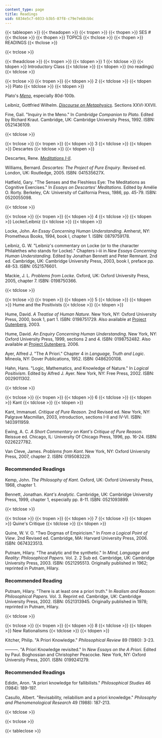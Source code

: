 ```yaml
---
content_type: page
title: Readings
uid: 6834e5c7-6033-b3b5-87f8-c79e7e68cbbc
---
```


{{< tableopen >}}
{{< theadopen >}}
{{< tropen >}}
{{< thopen >}}
SES #
{{< thclose >}}
{{< thopen >}}
TOPICS
{{< thclose >}}
{{< thopen >}}
READINGS
{{< thclose >}}

{{< trclose >}}

{{< theadclose >}}
{{< tropen >}}
{{< tdopen >}}
1
{{< tdclose >}}
{{< tdopen >}}
Introductory Class
{{< tdclose >}}
{{< tdopen >}}
(no readings)
{{< tdclose >}}

{{< trclose >}}
{{< tropen >}}
{{< tdopen >}}
2
{{< tdclose >}}
{{< tdopen >}}
Plato
{{< tdclose >}}
{{< tdopen >}}


Plato's [_Meno_](http://www.gutenberg.org/ebooks/1643), especially 80d-100b.

Leibniz, Gottfried Wilhelm. [_Discourse on Metaphysics_](https://www.earlymoderntexts.com/assets/pdfs/leibniz1686d.pdf). Sections XXVI-XXVII.

Fine, Gail. "Inquiry in the Meno." In _Cambridge Companion to Plato._ Edited by Richard Kraut. Cambridge, UK: Cambridge University Press, 1992. ISBN: 0521436109.


{{< tdclose >}}

{{< trclose >}}
{{< tropen >}}
{{< tdopen >}}
3
{{< tdclose >}}
{{< tdopen >}}
Descartes
{{< tdclose >}}
{{< tdopen >}}


Descartes, Rene. [_Meditations I-II_](http://www.wright.edu/cola/descartes/mede.html).

Williams, Bernard. _Descartes: The Project of Pure Enquiry_. Revised ed. London, UK: Routledge, 2005. ISBN: 041535627X.

Hatfield, Gary. "The Senses and the Fleshless Eye: The Meditations as Cognitive Exercises." In _Essays on Descartes' Meditations_. Edited by Amélie O. Rorty. Berkeley, CA: University of California Press, 1986, pp. 45-79. ISBN: 0520055098.


{{< tdclose >}}

{{< trclose >}}
{{< tropen >}}
{{< tdopen >}}
4
{{< tdclose >}}
{{< tdopen >}}
Locke/Leibniz
{{< tdclose >}}
{{< tdopen >}}


Locke, John. _An Essay Concerning Human Understanding_. Amherst, NY: Prometheus Books, 1994, book I, chapter 1. ISBN: 0879759178.

Leibniz, G. W. "Leibniz's commentary on Locke (or to the character Philalethes who stands for Locke)." Chapters i-iii in _New Essays Concerning Human Understanding._ Edited by Jonathan Bennett and Peter Remnant. 2nd ed. Cambridge, UK: Cambridge University Press, 2003, book I, preface pp. 48-53. ISBN: 0521576601.

Mackie, J. L. _Problems from Locke_. Oxford, UK: Oxford University Press, 2005, chapter 7. ISBN: 0198750366.


{{< tdclose >}}

{{< trclose >}}
{{< tropen >}}
{{< tdopen >}}
5
{{< tdclose >}}
{{< tdopen >}}
Hume and the Positivists
{{< tdclose >}}
{{< tdopen >}}


Hume, David. _A Treatise of Human Nature_. New York, NY: Oxford University Press, 2000, book 1, part 1. ISBN: 0198751729. Also available at [Project Gutenberg](http://www.gutenberg.org/etext/4705), 2003.

Hume, David. _An Enquiry Concerning Human Understanding_. New York, NY: Oxford University Press, 1999, sections 2 and 4. ISBN: 0198752482. Also available at [Project Gutenberg](http://www.gutenberg.org/etext/9662), 2006.

Ayer, Alfred J. "The A Priori." Chapter 4 in _Language, Truth and Logic_. Mineola, NY: Dover Publications, 1952. ISBN: 0486200108.

Hahn, Hans. "Logic, Mathematics, and Knowledge of Nature." In _Logical Positivism_. Edited by Alfred J. Ayer. New York, NY: Free Press, 2002. ISBN: 0029011302.


{{< tdclose >}}

{{< trclose >}}
{{< tropen >}}
{{< tdopen >}}
6
{{< tdclose >}}
{{< tdopen >}}
Kant
{{< tdclose >}}
{{< tdopen >}}


Kant, Immanuel. _Critique of Pure Reason._ 2nd Revised ed. New York, NY: Palgrave Macmillan, 2003, introduction, sections I-II and IV-VI. ISBN: 1403911959.

Ewing, A. C. _A Short Commentary on Kant's Critique of Pure Reason_. Reissue ed. Chicago, IL: University Of Chicago Press, 1996, pp. 16-24. ISBN: 0226227782.

Van Cleve, James. _Problems from Kant_. New York, NY: Oxford University Press, 2007, chapter 2. ISBN: 0195083229.

### Recommended Readings

Kemp, John. _The Philosophy of Kant_. Oxford, UK: Oxford University Press, 1968, chapter 1.

Bennett, Jonathan. _Kant's Analytic_. Cambridge, UK: Cambridge University Press, 1999, chapter 1, especially pp. 8-11. ISBN: 0521093899.


{{< tdclose >}}

{{< trclose >}}
{{< tropen >}}
{{< tdopen >}}
7
{{< tdclose >}}
{{< tdopen >}}
Quine's Critique
{{< tdclose >}}
{{< tdopen >}}


Quine, W. V. O. "Two Dogmas of Empiricism." In _From a Logical Point of View_. 2nd Revised ed. Cambridge, MA: Harvard University Press, 2006. ISBN: 0674323513.

Putnam, Hilary. "The analytic and the synthetic." In _Mind, Language and Reality_: _Philosophical Papers._ Vol. 2. 2 Sub ed. Cambridge, UK: Cambridge University Press, 2003. ISBN: 0521295513. Originally published in 1962; reprinted in Putnam, Hilary.

### Recommended Reading

Putnam, Hilary. "There is at least one a priori truth." In _Realism and Reason_: _Philosophical Papers._ Vol. 3. Reprint ed. Cambridge, UK: Cambridge University Press, 2002. ISBN: 0521313945. Originally published in 1978; reprinted in Putnam, Hilary.


{{< tdclose >}}

{{< trclose >}}
{{< tropen >}}
{{< tdopen >}}
8
{{< tdclose >}}
{{< tdopen >}}
New Rationalisms
{{< tdclose >}}
{{< tdopen >}}


Kitcher, Philip. "A Priori Knowledge." _Philosophical Review_ 89 (1980): 3-23.

———. "A Priori Knowledge revisited." In _New Essays on the A Priori._ Edited by Paul. Boghossian and Christopher Peacocke. New York, NY: Oxford University Press, 2001. ISBN: 0199241279.

### Recommended Readings

Edidin, Aron. "A priori knowledge for fallibilists." _Philosophical Studies_ 46 (1984): 189-197.

Casullo, Albert. "Revisability, reliabilism and a priori knowledge." _Philosophy and Phenomenological Research_ 49 (1988): 187-213.


{{< tdclose >}}

{{< trclose >}}

{{< tableclose >}}